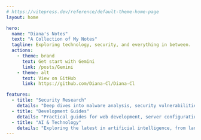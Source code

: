 ```yaml
---
# https://vitepress.dev/reference/default-theme-home-page
layout: home

hero:
  name: "Diana's Notes"
  text: "A Collection of My Notes"
  tagline: Exploring technology, security, and everything in between.
  actions:
    - theme: brand
      text: Get start with Gemini
      link: /posts/Gemini
    - theme: alt
      text: View on GitHub
      link: https://github.com/Diana-Cl/Diana-Cl

features:
  - title: "Security Research"
    details: "Deep dives into malware analysis, security vulnerabilities, and threat intelligence."
  - title: "Development Guides"
    details: "Practical guides for web development, server configuration, and more."
  - title: "AI & Technology"
    details: "Exploring the latest in artificial intelligence, from language models to diffusion techniques."
---
```

